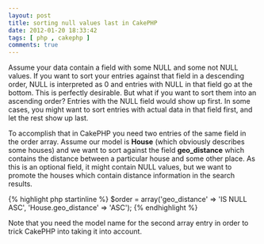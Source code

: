 ```yaml
---
layout: post
title: sorting null values last in CakePHP
date: 2012-01-20 18:33:42
tags: [ php , cakephp ]
comments: true
---
```

Assume your data contain a field with some NULL and some not NULL values.
If you want to sort your entries against that field in a descending order, NULL
is interpreted as 0 and entries with NULL in that field go at the bottom.
This is perfectly desirable. But what if you want to sort them into an ascending order?
Entries with the NULL field would show up first. In some cases, you might want to sort
entries with actual data in that field first, and let the rest show up last.

To accomplish that in CakePHP you need two entries of the same field in the order array.
Assume our model is **House** (which obviously describes some houses) and we want to sort
against the field **geo_distance** which contains the distance between a particular house and
some other place. As this is an optional field, it might contain NULL values, but we want
to promote the houses which contain distance information in the search results.

{% highlight php startinline %}
$order = array('geo_distance' => 'IS NULL ASC', 'House.geo_distance' => 'ASC');
{% endhighlight %}

Note that you need the model name for the second array entry in order to trick CakePHP into
taking it into account.

